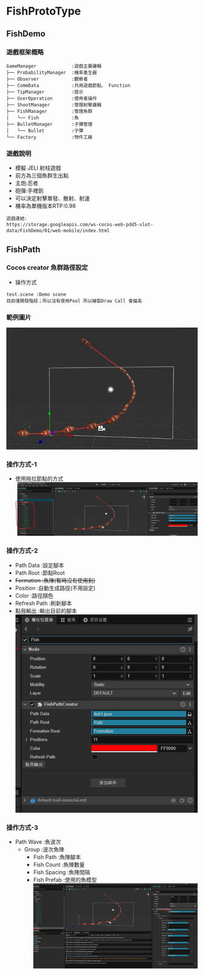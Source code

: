 # FishProtoType
## FishDemo
### 遊戲框架概略
````
GameManager             :遊戲主要邏輯
├── ProbabilityManager  :機率產生器
├── Observer            :觀察者
├── CommData            :共用遊戲節點、 Function
├── TipManager          :提示
├── UserOperation       :使用者操作
├── ShootManager        :管理射擊邏輯
├── FishManager         :管理魚群
│   └── Fish            :魚
├── BulletManager       :子彈管理
│   └── Bullet          :子彈
└── Factory             :物件工廠
````

### 遊戲說明
- 模擬 JELI 射柱遊戲
- 前方為三個魚群生出點
- 主炮:忍者
- 砲彈:手裡劍
- 可以決定射擊單發、散射、射速
- 機率為單機版本RTP:0.98
```
遊戲連結:
https://storage.googleapis.com/ws-cocos-web-pdd5-slot-data/FishDemo/01/web-mobile/index.html
```
## FishPath
### Cocos creator 魚群路徑設定
- 操作方式
````
test.scene :Demo scene
目前僅開發階段；所以沒有使用Pool 所以繪製Draw Call 會偏高
````
### 範例圖片
![FishDemo Screenshot](./readmeRes/cocos_1.png)
### 操作方式-1
- 使用拖拉節點的方式
![FishDemo Screenshot](./readmeRes/cocos_2.png)
### 操作方式-2
- Path Data :設定腳本
- Path Root :節點Root
- ~~Formation :魚陣(暫時沒有使用到)~~
- Position :自動生成路徑(不用設定)
- Color :路徑顏色
- Refresh Path :刷新腳本
- 點我輸出 :輸出目前的腳本
![FishDemo Screenshot](./readmeRes/cocos_3.png)
### 操作方式-3
- Path Wave :魚波次
    - Group :波次魚陣
        - Fish Path :魚陣腳本
        - Fish Count :魚陣數量
        - Fish Spacing :魚陣間隔
        - Fish Prefab :使用的魚模型
![FishDemo Screenshot](./readmeRes/cocos_4.png)